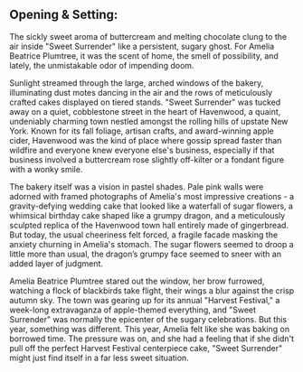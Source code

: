 ## Opening & Setting:

The sickly sweet aroma of buttercream and melting chocolate clung to the air inside "Sweet Surrender" like a persistent, sugary ghost. For Amelia Beatrice Plumtree, it was the scent of home, the smell of possibility, and lately, the unmistakable odor of impending doom.

Sunlight streamed through the large, arched windows of the bakery, illuminating dust motes dancing in the air and the rows of meticulously crafted cakes displayed on tiered stands. "Sweet Surrender" was tucked away on a quiet, cobblestone street in the heart of Havenwood, a quaint, undeniably charming town nestled amongst the rolling hills of upstate New York. Known for its fall foliage, artisan crafts, and award-winning apple cider, Havenwood was the kind of place where gossip spread faster than wildfire and everyone knew everyone else's business, especially if that business involved a buttercream rose slightly off-kilter or a fondant figure with a wonky smile.

The bakery itself was a vision in pastel shades. Pale pink walls were adorned with framed photographs of Amelia's most impressive creations - a gravity-defying wedding cake that looked like a waterfall of sugar flowers, a whimsical birthday cake shaped like a grumpy dragon, and a meticulously sculpted replica of the Havenwood town hall entirely made of gingerbread. But today, the usual cheeriness felt forced, a fragile facade masking the anxiety churning in Amelia's stomach. The sugar flowers seemed to droop a little more than usual, the dragon’s grumpy face seemed to sneer with an added layer of judgment.

Amelia Beatrice Plumtree stared out the window, her brow furrowed, watching a flock of blackbirds take flight, their wings a blur against the crisp autumn sky. The town was gearing up for its annual "Harvest Festival," a week-long extravaganza of apple-themed everything, and "Sweet Surrender" was normally the epicenter of the sugary celebrations. But this year, something was different. This year, Amelia felt like she was baking on borrowed time. The pressure was on, and she had a feeling that if she didn't pull off the perfect Harvest Festival centerpiece cake, "Sweet Surrender" might just find itself in a far less sweet situation.

